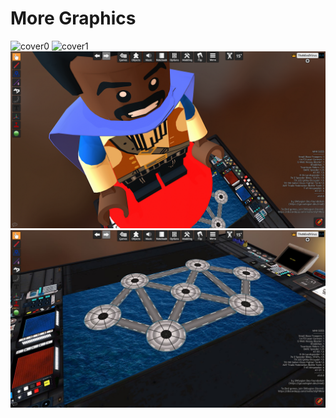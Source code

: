 # More Graphics
![cover0](https://github.com/TheMindVirus/legion/blob/main/misc/cover0.png)
![cover1](https://github.com/TheMindVirus/legion/blob/main/misc/cover1.png)
![cover2](https://github.com/TheMindVirus/legion/blob/main/misc/cover2.png)
![cover](https://github.com/TheMindVirus/legion/blob/main/misc/cover.jpg)

